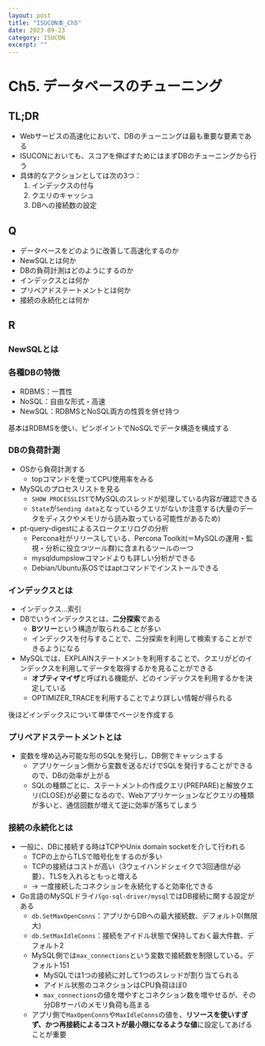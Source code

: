 ```yaml
---
layout: post
title: "ISUCON本_Ch5"
date: 2023-09-23
category: ISUCON
excerpt: ""
---
```

# Ch5. データベースのチューニング
## TL;DR
- Webサービスの高速化において、DBのチューニングは最も重要な要素である
- ISUCONにおいても、スコアを伸ばすためにはまずDBのチューニングから行う
- 具体的なアクションとしては次の3つ：
  1. インデックスの付与
  2. クエリのキャッシュ
  3. DBへの接続数の設定 

## Q
- データベースをどのように改善して高速化するのか
- NewSQLとは何か
- DBの負荷計測はどのようにするのか
- インデックスとは何か
- プリペアドステートメントとは何か
- 接続の永続化とは何か

## R

### NewSQLとは

### 各種DBの特徴
- RDBMS：一貫性
- NoSQL：自由な形式・高速
- NewSQL：RDBMSとNoSQL両方の性質を併せ持つ

基本はRDBMSを使い、ピンポイントでNoSQLでデータ構造を構成する

### DBの負荷計測
- OSから負荷計測する
  - topコマンドを使ってCPU使用率をみる
- MySQLのプロセスリストを見る
  - `SHOW PROCESSLIST`でMySQLのスレッドが処理している内容が確認できる
  - `State`が`Sending data`となっているクエリがないか注意する(大量のデータをディスクやメモリから読み取っている可能性があるため)
- pt-query-digestによるスロークエリログの分析
  - Percona社がリリースしている、Percona Toolkit(＝MySQLの運用・監視・分析に役立つツール群)に含まれるツールの一つ
  - mysqldumpslowコマンドよりも詳しい分析ができる
  - Debian/Ubuntu系OSではaptコマンドでインストールできる
 
### インデックスとは
- インデックス...索引
- DBでいうインデックスとは、**二分探索**である
  - **Bツリー**という構造が取られることが多い
  - インデックスを付与することで、二分探索を利用して検索することができるようになる
- MySQLでは、EXPLAINステートメントを利用することで、クエリがどのインデックスを利用してデータを取得するかを見ることができる
  - **オプティマイザ**と呼ばれる機能が、どのインデックスを利用するかを決定している
  - OPTIMIZER_TRACEを利用することでより詳しい情報が得られる

後ほどインデックスについて単体でページを作成する

### プリペアドステートメントとは
- 変数を埋め込み可能な形のSQLを発行し、DB側でキャッシュする
  - アプリケーション側から変数を送るだけでSQLを発行することができるので、DBの効率が上がる
  - SQLの種類ごとに、ステートメントの作成クエリ(PREPARE)と解放クエリ(CLOSE)が必要になるので、Webアプリケーションなどクエリの種類が多いと、通信回数が増えて逆に効率が落ちてしまう

### 接続の永続化とは
- 一般に、DBに接続する時はTCPやUnix domain socketを介して行われる
  - TCPの上からTLSで暗号化をするのが多い
  - TCPの接続はコストが高い（3ウェイハンドシェイクで3回通信が必要）、TLSを入れるともっと増える
  - -> 一度接続したコネクションを永続化すると効率化できる
- Go言語のMySQLドライバ`go-sql-driver/mysql`ではDB接続に関する設定がある
  - `db.SetMaxOpenConns`：アプリからDBへの最大接続数、デフォルト0(無限大)
  - `db.SetMaxIdleConns`：接続をアイドル状態で保持しておく最大件数、デフォルト2
  - MySQL側では`max_connections`という変数で接続数を制限している。デフォルト151
    - MySQLでは1つの接続に対して1つのスレッドが割り当てられる
    - アイドル状態のコネクションはCPU負荷ほぼ0
    - `max_connections`の値を増やすとコネクション数を増やせるが、その分DBサーバのメモリ負荷も高まる
  - アプリ側で`MaxOpenConns`や`MaxIdleConns`の値を、**リソースを使いすぎず、かつ再接続によるコストが最小限になるような値**に設定してあげることが重要
